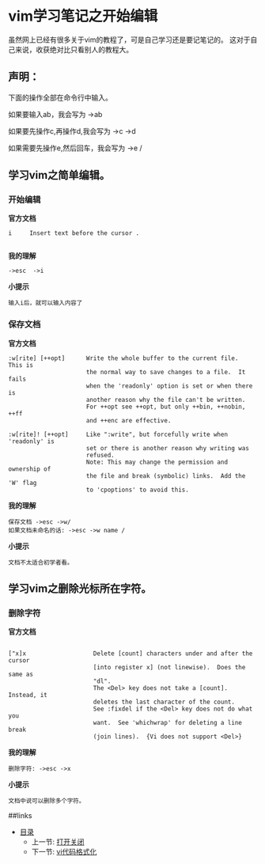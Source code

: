 # vim学习笔记之开始编辑

虽然网上已经有很多关于vim的教程了，可是自己学习还是要记笔记的。
这对于自己来说，收获绝对比只看别人的教程大。

## 声明：

下面的操作全部在命令行中输入。

如果要输入ab，我会写为   ->ab

如果要先操作c,再操作d,我会写为  ->c  ->d

如果需要先操作e,然后回车，我会写为 ->e /


## 学习vim之简单编辑。

### 开始编辑

<b>官方文档</b>

````
i     Insert text before the cursor .
	
````

<b>我的理解</b>
````
->esc  ->i
````

<b>小提示</b>
````
输入i后，就可以输入内容了
````


### 保存文档

<b>官方文档</b>

````
:w[rite] [++opt]      Write the whole buffer to the current file.  This is
                      the normal way to save changes to a file.  It fails
                      when the 'readonly' option is set or when there is
                      another reason why the file can't be written.
                      For ++opt see ++opt, but only ++bin, ++nobin, ++ff
                      and ++enc are effective.

:w[rite]! [++opt]     Like ":write", but forcefully write when 'readonly' is
                      set or there is another reason why writing was
                      refused.
                      Note: This may change the permission and ownership of
                      the file and break (symbolic) links.  Add the 'W' flag
                      to 'cpoptions' to avoid this.
````
<b>我的理解</b>

````
保存文档 ->esc ->w/
如果文档未命名的话: ->esc ->w name / 
````

<b>小提示</b>
````
文档不太适合初学者看。
````


## 学习vim之删除光标所在字符。

### 删除字符

<b>官方文档</b>

````

["x]x                   Delete [count] characters under and after the cursor
                        [into register x] (not linewise).  Does the same as
                        "dl".
                        The <Del> key does not take a [count].  Instead, it
                        deletes the last character of the count.
                        See :fixdel if the <Del> key does not do what you
                        want.  See 'whichwrap' for deleting a line break
                        (join lines).  {Vi does not support <Del>}
````
<b>我的理解</b>

````
删除字符: ->esc ->x
````

<b>小提示</b>
````
文档中说可以删除多个字符。
````


##links
   * [目录](<preface.md>)
	   * 上一节: [打开关闭](<1.0.md>)
	   * 下一节: [vi代码格式化](<1.2.md>)





